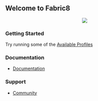 ## Welcome to Fabric8

<div alt="Fabric8 Logo" style="width: 500px; text-align: center">
  <img src="/app/fabric/doc/img/fabric8_logo.svg">
</div>

### Getting Started

Try running some of the <a class="btn btn-primary" href="/fabric/profiles/ReadMe.md" title="View all the available profiles you can create">Available Profiles</a>

### Documentation

<ul>
  <li>
    <a class="btn" href="/fabric/profiles/docs/fabric/index.md">Documentation</a>
  </li>
</ul>


### Support

<ul>
  <li>
    <a class="btn" href="http://fabric8.io/#/site/doc/community.html">Community</a>
  </li>
</ul>